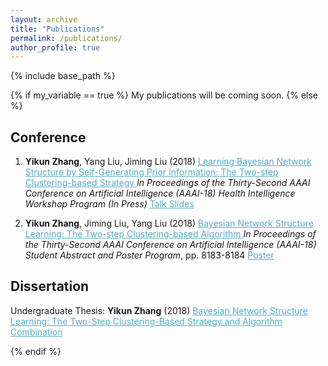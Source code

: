 ```yaml
---
layout: archive
title: "Publications"
permalink: /publications/
author_profile: true
---
```


<!--{% if author.googlescholar %}
  You can also find my articles on <u><a href="{{author.googlescholar}}">my Google Scholar profile</a>.</u>
{% endif %}
-->

{% include base_path %}

{% if my_variable == true %}
My publications will be coming soon.
{% else %}

<!--{% for post in site.publications reversed %}
  {% include archive-single.html %}
{% endfor %}
-->

## Conference

1. **Yikun Zhang**, Yang Liu, Jiming Liu (2018) <A href="https://zhangyk8.github.io/publications/AAAIWorkshop.pdf" style="color: #52adc8; text-decoration=underline"> Learning Bayesian Network Structure by Self-Generating Prior Information: The Two-step Clustering-based Strategy </A>  _In Proceedings of the Thirty-Second AAAI Conference on Artificial Intelligence (AAAI-18) Health Intelligence Workshop Program (In Press)_  <u style="color: #52adc8"><A href="https://zhangyk8.github.io/publications/Workshop_Talk.pdf" style="color: #52adc8; text-decoration=underline">  Talk Slides </A></u>

2. **Yikun Zhang**, Jiming Liu, Yang Liu (2018) <A href="https://zhangyk8.github.io/publications/AAAIStudentAbstract.pdf" style="color: #52adc8; text-decaration=underline"> Bayesian Network Structure Learning: The Two-step Clustering-based Algorithm </A>  _In Proceedings of the Thirty-Second AAAI Conference on Artificial Intelligence (AAAI-18) Student Abstract and Poster Program_, pp. 8183-8184  <u style="color: #52adc8"><A href="https://zhangyk8.github.io/publications/poster_SA.pdf" style="color: #52adc8; text-decoration=underline"> Poster </A></u>

## Dissertation

Undergraduate Thesis: **Yikun Zhang** (2018) <A href="https://zhangyk8.github.io/publications/Thesis.pdf" style="color: #52adc8; text-decoration=underline"> Bayesian Network Structure Learning: The Two-Step Clustering-Based Strategy and Algorithm Combination </A>

{% endif %}
